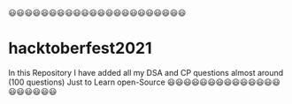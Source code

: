 😃😃😃😃😃😃😃😃😃😃😃😃😃😃😃😃😃😃😃😃😃😃
# hacktoberfest2021

In this Repository I have added all my DSA and CP questions almost around (100 questions) 
Just to Learn open-Source 
😃😃😃😃😃😃😃😃😃😃😃😃😃😃😃😃😃😃😃😃
